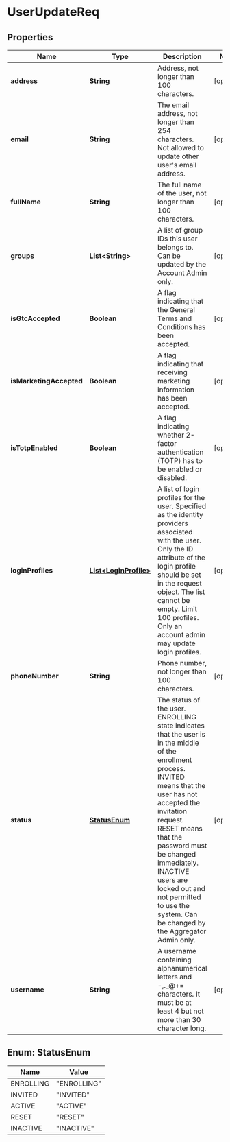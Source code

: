 
# UserUpdateReq

## Properties
Name | Type | Description | Notes
------------ | ------------- | ------------- | -------------
**address** | **String** | Address, not longer than 100 characters. |  [optional]
**email** | **String** | The email address, not longer than 254 characters. Not allowed to update other user&#39;s email address. |  [optional]
**fullName** | **String** | The full name of the user, not longer than 100 characters. |  [optional]
**groups** | **List&lt;String&gt;** | A list of group IDs this user belongs to. Can be updated by the Account Admin only. |  [optional]
**isGtcAccepted** | **Boolean** | A flag indicating that the General Terms and Conditions has been accepted. |  [optional]
**isMarketingAccepted** | **Boolean** | A flag indicating that receiving marketing information has been accepted. |  [optional]
**isTotpEnabled** | **Boolean** | A flag indicating whether 2-factor authentication (TOTP) has to be enabled or disabled. |  [optional]
**loginProfiles** | [**List&lt;LoginProfile&gt;**](LoginProfile.md) | A list of login profiles for the user. Specified as the identity providers associated with the user. Only the ID attribute of the login profile should be set in the request object. The list cannot be empty. Limit 100 profiles. Only an account admin may update login profiles. |  [optional]
**phoneNumber** | **String** | Phone number, not longer than 100 characters. |  [optional]
**status** | [**StatusEnum**](#StatusEnum) | The status of the user. ENROLLING state indicates that the user is in the middle of the enrollment process. INVITED means that the user has not accepted the invitation request. RESET means that the password must be changed immediately. INACTIVE users are locked out and not permitted to use the system. Can be changed by the Aggregator Admin only. |  [optional]
**username** | **String** | A username containing alphanumerical letters and -,._@+&#x3D; characters. It must be at least 4 but not more than 30 character long. |  [optional]


<a name="StatusEnum"></a>
## Enum: StatusEnum
Name | Value
---- | -----
ENROLLING | &quot;ENROLLING&quot;
INVITED | &quot;INVITED&quot;
ACTIVE | &quot;ACTIVE&quot;
RESET | &quot;RESET&quot;
INACTIVE | &quot;INACTIVE&quot;



